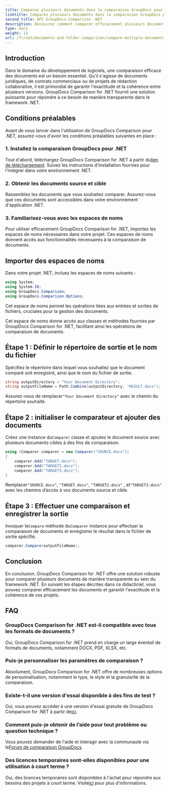 ```yaml
---
title: Comparez plusieurs documents dans la comparaison GroupDocs pour .NET
linktitle: Comparez plusieurs documents dans la comparaison GroupDocs pour .NET
second_title: API GroupDocs.Comparison .NET
description: Découvrez comment comparer efficacement plusieurs documents à l’aide de GroupDocs Comparison for .NET. Suivez notre guide étape par étape pour une intégration transparente.
type: docs
weight: 13
url: /fr/net/documents-and-folder-comparison/compare-multiple-documents-dotnet/
---
```

## Introduction
Dans le domaine du développement de logiciels, une comparaison efficace des documents est un besoin essentiel. Qu'il s'agisse de documents juridiques, de contrats commerciaux ou de projets de rédaction collaborative, il est primordial de garantir l'exactitude et la cohérence entre plusieurs versions. GroupDocs Comparison for .NET fournit une solution puissante pour répondre à ce besoin de manière transparente dans le framework .NET.
## Conditions préalables
Avant de vous lancer dans l'utilisation de GroupDocs Comparison pour .NET, assurez-vous d'avoir les conditions préalables suivantes en place :
### 1. Installez la comparaison GroupDocs pour .NET
 Tout d'abord, téléchargez GroupDocs Comparison for .NET à partir du[lien de téléchargement](https://releases.groupdocs.com/comparison/net/). Suivez les instructions d'installation fournies pour l'intégrer dans votre environnement .NET.
### 2. Obtenir les documents source et cible
Rassemblez les documents que vous souhaitez comparer. Assurez-vous que ces documents sont accessibles dans votre environnement d'application .NET.
### 3. Familiarisez-vous avec les espaces de noms
Pour utiliser efficacement GroupDocs Comparison for .NET, importez les espaces de noms nécessaires dans votre projet. Ces espaces de noms donnent accès aux fonctionnalités nécessaires à la comparaison de documents.

## Importer des espaces de noms
Dans votre projet .NET, incluez les espaces de noms suivants :

```csharp
using System;
using System.IO;
using GroupDocs.Comparison;
using GroupDocs.Comparison.Options;
```
Cet espace de noms permet les opérations liées aux entrées et sorties de fichiers, cruciales pour la gestion des documents.

Cet espace de noms donne accès aux classes et méthodes fournies par GroupDocs Comparison for .NET, facilitant ainsi les opérations de comparaison de documents.
## Étape 1 : Définir le répertoire de sortie et le nom du fichier
Spécifiez le répertoire dans lequel vous souhaitez que le document comparé soit enregistré, ainsi que le nom du fichier de sortie.
```csharp
string outputDirectory = "Your Document Directory";
string outputFileName = Path.Combine(outputDirectory, "RESULT.docx");
```
 Assurez-vous de remplacer`"Your Document Directory"` avec le chemin du répertoire souhaité.
## Étape 2 : initialiser le comparateur et ajouter des documents
 Créez une instance du`Comparer` classe et ajoutez le document source avec plusieurs documents cibles à des fins de comparaison.
```csharp
using (Comparer comparer = new Comparer("SOURCE.docx"))
{
    comparer.Add("TARGET.docx");
    comparer.Add("TARGET2.docx");
    comparer.Add("TARGET3.docx");
}
```
 Remplacer`"SOURCE.docx"`, `"TARGET.docx"`, `"TARGET2.docx"` , et`"TARGET3.docx"` avec les chemins d’accès à vos documents source et cible.
## Étape 3 : Effectuer une comparaison et enregistrer la sortie
 Invoquer le`Compare` méthode du`Comparer` instance pour effectuer la comparaison de documents et enregistrer le résultat dans le fichier de sortie spécifié.
```csharp
comparer.Compare(outputFileName);
```

## Conclusion
En conclusion, GroupDocs Comparison for .NET offre une solution robuste pour comparer plusieurs documents de manière transparente au sein du framework .NET. En suivant les étapes décrites dans ce didacticiel, vous pouvez comparer efficacement les documents et garantir l'exactitude et la cohérence de vos projets.
## FAQ
### GroupDocs Comparison for .NET est-il compatible avec tous les formats de documents ?
Oui, GroupDocs Comparison for .NET prend en charge un large éventail de formats de documents, notamment DOCX, PDF, XLSX, etc.
### Puis-je personnaliser les paramètres de comparaison ?
Absolument, GroupDocs Comparison for .NET offre de nombreuses options de personnalisation, notamment le type, le style et la granularité de la comparaison.
### Existe-t-il une version d'essai disponible à des fins de test ?
 Oui, vous pouvez accéder à une version d'essai gratuite de GroupDocs Comparison for .NET à partir de[ici](https://releases.groupdocs.com/).
### Comment puis-je obtenir de l’aide pour tout problème ou question technique ?
 Vous pouvez demander de l'aide et interagir avec la communauté via le[Forum de comparaison GroupDocs](https://forum.groupdocs.com/c/comparison/12).
### Des licences temporaires sont-elles disponibles pour une utilisation à court terme ?
Oui, des licences temporaires sont disponibles à l'achat pour répondre aux besoins des projets à court terme. Visite[ici](https://purchase.groupdocs.com/temporary-license/) pour plus d'informations.